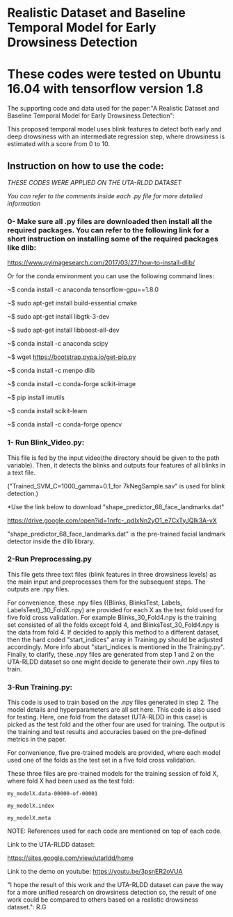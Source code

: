 #  Realistic Dataset and Baseline Temporal Model for Early Drowsiness Detection





# These codes were tested on Ubuntu 16.04 with tensorflow version 1.8

The supporting code and data used for the paper:"A Realistic Dataset and Baseline Temporal Model for Early Drowsiness Detection":

This proposed temporal model uses blink features to detect both early and deep drowsiness with an intermediate regression step, where drowsiness is estimated with a score from 0 to 10. 

## Instruction on how to use the code:
*THESE CODES WERE APPLIED ON THE UTA-RLDD DATASET*

*You can refer to the comments inside each .py file for more detailed information*

### 0- Make sure all .py files are downloaded then install all the required packages. You can refer to the following link for a short instruction on installing some of the required packages like dlib:
https://www.pyimagesearch.com/2017/03/27/how-to-install-dlib/

Or for the conda environment you can use the following command lines:

~$ conda install -c anaconda tensorflow-gpu==1.8.0 

~$ sudo apt-get install build-essential cmake

~$ sudo apt-get install libgtk-3-dev

~$ sudo apt-get install libboost-all-dev

~$ conda install -c anaconda scipy

~$ wget https://bootstrap.pypa.io/get-pip.py

~$ conda install -c menpo dlib

~$ conda install -c conda-forge scikit-image

~$ pip install imutils

~$ conda install scikit-learn

~$ conda install -c conda-forge opencv

	
### 1- Run Blink_Video.py:

  This file is fed by the input video(the directory should be given to the path variable). Then, it detects the blinks and outputs four features of all blinks in a text file.
  
  ("Trained_SVM_C=1000_gamma=0.1_for 7kNegSample.sav" is used for blink detection.)
  
  *Use the link below to download "shape_predictor_68_face_landmarks.dat"
  
  https://drive.google.com/open?id=1nrfc-_pdIxNn2yO1_e7CxTyJQIk3A-vX
  
  "shape_predictor_68_face_landmarks.dat" is the pre-trained facial landmark detector inside the dlib library.

### 2-Run Preprocessing.py

  This file gets three text files (blink features in three drowsiness levels) as the main input and preprocesses them for the subsequent steps. The outputs are .npy files.
  
  For convenience, these .npy files ({Blinks, BlinksTest, Labels, LabelsTest}_30_FoldX.npy) are provided for each X as the test fold used for five fold cross validation. For example Blinks_30_Fold4.npy is the training set consisted of all the folds except fold 4, and  BlinksTest_30_Fold4.npy is the data from fold 4. If decided to apply this method to a different dataset, then the hard coded "start_indices" array in Training.py should be adjusted accordingly. More info about "start_indices is mentioned in the Training.py". Finally, to clarify, these .npy files are generated from step 1 and 2 on the UTA-RLDD dataset so one might decide to generate their own   .npy files to train. 

### 3-Run Training.py:

  This code is used to train based on the .npy files generated in step 2. The model details and hyperparameters are all set here. This code is also used for testing. Here, one fold from the dataset (UTA-RLDD in this case) is picked as the test fold and the other four are used for training. The output is the training and test results and accuracies based on the pre-defined metrics in the paper.
 
 
  For convenience, five pre-trained models are provided, where each model used one of the folds as the test set in a five fold cross validation.
  
  These three files are pre-trained models for the training session of fold X, where fold X had been used as the test fold:
  
    my_modelX.data-00000-of-00001
    
    my_modelX.index
    
    my_modelX.meta
  
  
  
NOTE: References used for each code are mentioned on top of each code.

Link to the UTA-RLDD dataset:

https://sites.google.com/view/utarldd/home

Link to the demo on youtube:
https://youtu.be/3psnER2oVUA

"I hope the result of this work and the UTA-RLDD dataset can pave the way for a more unified research on drowsiness detection so, the result of one work could be compared to others based on a realistic drowsiness dataset.": R.G
